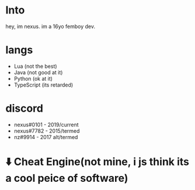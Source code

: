 # Into
hey, im nexus. im a 16yo femboy dev.

# langs
  - Lua (not the best)
  - Java (not good at it)
  - Python (ok at it)
  - TypeScript (its retarded)

# discord
  - nexus#0101 - 2019/current
  - nexus#7782 - 2015/termed
  - nz#9914 - 2017 alt/termed

# ⬇️ Cheat Engine(not mine, i js think its a cool peice of software)
